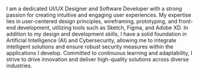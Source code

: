 ​I am a dedicated UI/UX Designer and Software Developer with a strong passion for creating intuitive and engaging user experiences. My expertise lies in user-centered design principles, wireframing, prototyping, and front-end development, utilizing tools such as Sketch, Figma, and Adobe XD. In addition to my design and development skills, I have a solid foundation in Artificial Intelligence (AI) and Cybersecurity, allowing me to integrate intelligent solutions and ensure robust security measures within the applications I develop. Committed to continuous learning and adaptability, I strive to drive innovation and deliver high-quality solutions across diverse industries.​
